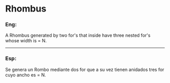 # Rhombus
### Eng:
A Rhombus generated by two for's that inside have three nested for's whose width is = N.
___
### Esp:
Se genera un Rombo mediante dos for que a su vez tienen anidados tres for cuyo ancho es = N.
